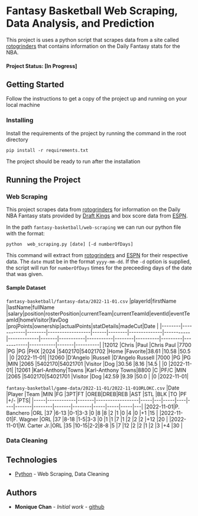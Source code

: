 # Fantasy Basketball Web Scraping, Data Analysis, and Prediction

This project is uses a python script that scrapes data from a site called [rotogrinders](https://rotogrinders.com/resultsdb/nba) that contains information on the Daily Fantasy stats for the NBA.

#### Project Status: [In Progress]

## Getting Started

Follow the instructions to get a copy of the project up and running on your local machine


### Installing


Install the requirements of the project by running the command in the root directory

```
pip install -r requirements.txt
```

The project should be ready to run after the installation

## Running the Project

### Web Scraping
This project scrapes data from [rotogrinders](https://rotogrinders.com/resultsdb/nba) for information on the Daily NBA Fantasy stats provided by [Draft Kings](https://www.draftkings.com/) and box score data from [ESPN](https://www.espn.com/nba/scoreboard).

In the path `fantasy-basketball/web-scraping` we can run our python file with the format: 
```
python  web_scraping.py [date] [-d numberOfDays]
```

This command will extract from [rotogrinders](https://rotogrinders.com/resultsdb/nba) and [ESPN](https://www.espn.com/nba/scoreboard) for their respective data. The `date` must be in the format `yyyy-mm-dd`. If the `-d` option is supplied, the script will run for `numberOfDays` times for the preceeding days of the date that was given.

#### Sample Dataset
`fantasy-basketball/fantasy-data/2022-11-01.csv`
|playerId|firstName   |lastName|fullName          |salary|position|rosterPosition|currentTeam|currentTeamId|eventId|eventTeamId|homeVisitor|favDog  |projPoints|ownership|actualPoints|statDetails|madeCut|Date      |
|--------|------------|--------|------------------|------|--------|--------------|-----------|-------------|-------|-----------|-----------|--------|----------|---------|------------|-----------|-------|----------|
|12012   |Chris       |Paul    |Chris Paul        |7700  |PG      |PG            |PHX        |2024         |5402170|54021702   |Home       |Favorite|38.61     |10.58    |50.5        |           |0      |2022-11-01|
|12060   |D'Angelo    |Russell |D'Angelo Russell  |7000  |PG      |PG            |MIN        |2065         |5402170|54021701   |Visitor    |Dog     |30.56     |8.16     |14.5        |           |0      |2022-11-01|
|12061   |Karl-Anthony|Towns   |Karl-Anthony Towns|8800  |C       |PF/C          |MIN        |2065         |5402170|54021701   |Visitor    |Dog     |42.59     |9.39     |50.0        |           |0      |2022-11-01|

`fantasy-basketball/game-data/2022-11-01/2022-11-01ORLOKC.csv`
|Date |Player      |Team   |MIN               |FG   |3PT|FT   |OREB|DREB|REB    |AST     |STL    |BLK     |TO   |PF   |+/-  |PTS|
|-----|------------|-------|------------------|-----|---|-----|----|----|-------|--------|-------|--------|-----|-----|-----|---|
|2022-11-01|P. Banchero |ORL    |37                |6-13 |0-1|3-3  |0   |8   |8      |2       |1      |0       |4    |0    |+1   |15 |
|2022-11-01|F. Wagner   |ORL    |37                |8-18 |1-5|3-3  |0   |1   |1      |7       |1      |2       |2    |2    |+12  |20 |
|2022-11-01|W. Carter Jr.|ORL    |35                |10-15|2-2|8-8  |5   |7   |12     |2       |2      |1       |2    |3    |+4   |30 |


### Data Cleaning


## Technologies

* [Python](https://www.python.org/) - Web Scraping, Data Cleaning
<!-- * [Tableau](https://public.tableau.com/) - Data Visualization -->


## Authors

* **Monique Chan** - *Initial work* - [github](https://github.com/moniquechan)


